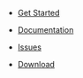 - [Get Started](https://github.com/PrismaUI-SKSE/PrismaUI-Wiki/wiki/1.-Get-Started)

- [Documentation](https://github.com/PrismaUI-SKSE/PrismaUI-Wiki/wiki/2.-API)

- [Issues](https://github.com/PrismaUI-SKSE/PrismaUI-Wiki/issues)

- [Download](https://github.com/PrismaUI-SKSE/PrismaUI-Wiki/releases)
